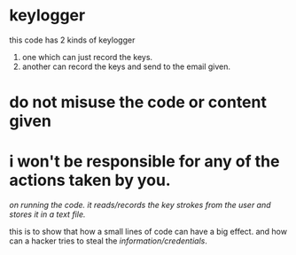 # keylogger

this code has 2 kinds of keylogger
  1) one which can just record the keys.
  2) another can record the keys and send to the email given.

# do not misuse the code or content given 
# i won't be responsible for any of the actions taken by you.

*on running the code.
it reads/records the key strokes from the user and stores it in a text file.*





this is to show that how a small lines of code can have a big effect.
and how can a hacker tries to steal the *information/credentials*.
